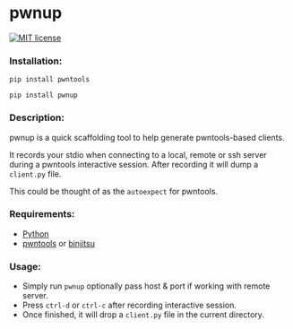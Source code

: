 # pwnup

[![MIT license](http://img.shields.io/badge/license-MIT-brightgreen.svg)](http://opensource.org/licenses/MIT)

### Installation:

`pip install pwntools`

`pip install pwnup`

### Description:

pwnup is a quick scaffolding tool to help generate pwntools-based clients.

It records your stdio when connecting to a local, remote or ssh server during a pwntools interactive session.  After recording it will dump a `client.py` file.

This could be thought of as the `autoexpect` for pwntools.

### Requirements:
- [Python](https://www.python.org/)
- [pwntools](https://github.com/Gallopsled/pwntools) or [binjitsu](https://github.com/binjitsu/binjitsu)

### Usage:

- Simply run `pwnup` optionally pass host & port if working with remote server.
- Press `ctrl-d` or `ctrl-c` after recording interactive session.
- Once finished, it will drop a `client.py` file in the current directory.
